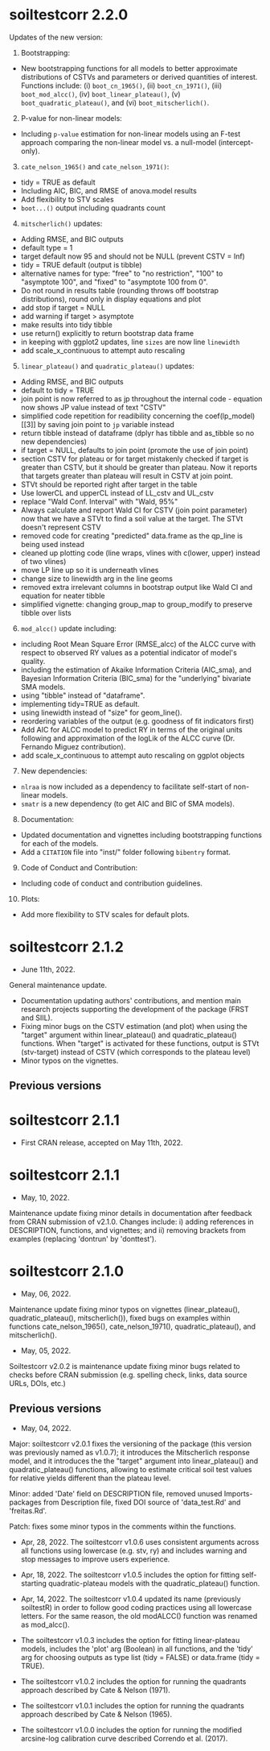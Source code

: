 # soiltestcorr 2.2.0

Updates of the new version:

1) Bootstrapping:
  - New bootstrapping functions for all models to better approximate distributions of CSTVs and parameters or derived quantities of interest. Functions include: (i) `boot_cn_1965()`, (ii) `boot_cn_1971()`, (iii) `boot_mod_alcc()`, (iv) `boot_linear_plateau()`, (v) `boot_quadratic_plateau()`, and (vi) `boot_mitscherlich()`.

2) P-value for non-linear models: 
  - Including `p-value` estimation for non-linear models using an F-test approach comparing the non-linear model vs. a null-model (intercept-only).
  
3) `cate_nelson_1965()` and `cate_nelson_1971()`:
  - tidy = TRUE as default
  - Including AIC, BIC, and RMSE of anova.model results
  - Add flexibility to STV scales
  - `boot...()` output including quadrants count

4) `mitscherlich()` updates: 
  - Adding RMSE, and BIC outputs
  - default type = 1
  - target default now 95 and should not be NULL (prevent CSTV = Inf)
  - tidy = TRUE default (output is tibble)
  - alternative names for type: "free" to "no restriction", "100" to "asymptote 100", and "fixed" to "asymptote 100 from 0".
  - Do not round in results table (rounding throws off bootstrap distributions), round only in display equations and plot
  - add stop if target = NULL
  - add warning if target > asymptote
  - make results into tidy tibble
  - use return() explicitly to return bootstrap data frame
  - in keeping with ggplot2 updates, line `sizes` are now line `linewidth`
  - add scale_x_continuous to attempt auto rescaling
  
5) `linear_plateau()` and `quadratic_plateau()` updates:
  - Adding RMSE, and BIC outputs
  - default to tidy = TRUE
  - join point is now referred to as jp throughout the internal code - equation now shows JP value instead of text "CSTV"
  - simplified code repetition for readibility concerning the coef(lp_model)[[3]] by saving join point to `jp` variable instead
  - return tibble instead of dataframe (dplyr has tibble and as_tibble so no new dependencies)
  - if target = NULL, defaults to join point (promote the use of join point)
  - section CSTV for plateau or for target mistakenly checked if target is greater than CSTV, but it should be greater than plateau. Now it reports that targets greater than plateau will result in CSTV at join point.
  - STVt should be reported right after target in the table
  - Use lowerCL and upperCL instead of LL_cstv and UL_cstv
  - replace "Wald Conf. Interval" with "Wald, 95%"
  - Always calculate and report Wald CI for CSTV (join point parameter) now that we have a STVt to find a soil value at the target. The STVt doesn't represent CSTV
  - removed code for creating "predicted" data.frame as the qp_line is being used instead
  - cleaned up plotting code (line wraps, vlines with c(lower, upper) instead of two vlines)
  - move LP line up so it is underneath vlines
  - change size to linewidth arg in the line geoms
  - removed extra irrelevant columns in bootstrap output like Wald CI and equation for neater tibble
  - simplified vignette: changing group_map to group_modify to preserve tibble over lists

6) `mod_alcc()` update including:
  - including Root Mean Square Error (RMSE_alcc) of the ALCC curve with respect to observed RY values as a potential indicator of model's quality.
  - including the estimation of Akaike Information Criteria (AIC_sma), and Bayesian Information Criteria (BIC_sma) for the "underlying" bivariate SMA models.
  - using "tibble" instead of "dataframe".
  - implementing tidy=TRUE as default.
  - using linewidth instead of "size" for geom_line().
  - reordering variables of the output (e.g. goodness of fit indicators first)
  - Add AIC for ALCC model to predict RY in terms of the original units following and approximation of the logLik of the ALCC curve (Dr. Fernando Miguez contribution).
  - add scale_x_continuous to attempt auto rescaling on ggplot objects

7) New dependencies:
  - `nlraa` is now included as a dependency to facilitate self-start of non-linear models.
  - `smatr` is a new dependency (to get AIC and BIC of SMA models).

8) Documentation:
  - Updated documentation and vignettes including bootstrapping functions for each of the models.
  - Add a `CITATION` file into "inst/" folder following `bibentry` format.
  
9) Code of Conduct and Contribution:
  - Including code of conduct and contribution guidelines.
  
  
10) Plots:
  - Add more flexibility to STV scales for default plots.
  
  
# soiltestcorr 2.1.2

* June 11th, 2022. <br/>

General maintenance update.
- Documentation updating authors' contributions, and mention main research projects supporting the development of the package (FRST and SIIL).
- Fixing minor bugs on the CSTV estimation (and plot) when using the "target" argument within linear_plateau() and quadratic_plateau() functions. When "target" is activated for these functions, output is STVt (stv-target) instead of CSTV (which corresponds to the plateau level)
- Minor typos on the vignettes.  

## Previous versions

# soiltestcorr 2.1.1

* First CRAN release, accepted on May 11th, 2022.

# soiltestcorr 2.1.1

* May, 10, 2022. <br/>

Maintenance update fixing minor details in documentation after feedback from CRAN submission of v2.1.0. 
Changes include: i) adding references in DESCRIPTION, functions, and vignettes; and ii) removing brackets from examples (replacing 'dontrun' by 'donttest').

# soiltestcorr 2.1.0

* May, 06, 2022. <br/>

Maintenance update fixing minor typos on vignettes (linear_plateau(), quadratic_plateau(), mitscherlich()), fixed bugs on examples within functions cate_nelson_1965(), cate_nelson_1971(), quadratic_plateau(), and mitscherlich().

* May, 05, 2022. <br/>

Soiltestcorr v2.0.2 is maintenance update fixing minor bugs related to checks before CRAN submission (e.g. spelling check, links, data source URLs, DOIs, etc.)

## Previous versions

* May, 04, 2022. <br/>

Major: soiltestcorr v2.0.1 fixes the versioning of the package (this version was previously named as v1.0.7); it 
introduces the Mitscherlich response model, and it introduces the the "target" argument into linear_plateau() and quadratic_plateau() functions, allowing to estimate critical soil test values for relative yields different than the plateau level. <br/>

Minor: added 'Date' field on DESCRIPTION file, removed unused Imports-packages from Description file, fixed DOI source of 'data_test.Rd' and 'freitas.Rd'. <br/>

Patch: fixes some minor typos in the comments within the functions. <br/>

* Apr, 28, 2022. The soiltestcorr v1.0.6 uses consistent arguments across all functions using lowercase (e.g. stv, ry) and includes warning and stop messages to improve users experience.

* Apr, 18, 2022. The soiltestcorr v1.0.5 includes the option for fitting self-starting quadratic-plateau models with the quadratic_plateau() function.

* Apr, 14, 2022. The soiltestcorr v1.0.4 updated its name (previously soiltestR) in order to follow good coding practices using all lowercase letters. For the same reason, the old modALCC() function was renamed as mod_alcc().

* The soiltestcorr v1.0.3 includes the option for fitting linear-plateau models, includes the 'plot' arg (Boolean) in all functions, and the 'tidy' arg for choosing outputs as type list (tidy = FALSE) or data.frame (tidy = TRUE).

* The soiltestcorr v1.0.2 includes the option for running the quadrants approach described by Cate & Nelson (1971).

* The soiltestcorr v1.0.1 includes the option for running the quadrants approach described by Cate & Nelson (1965).

* The soiltestcorr v1.0.0 includes the option for running the modified arcsine-log calibration curve described Correndo et al. (2017).
